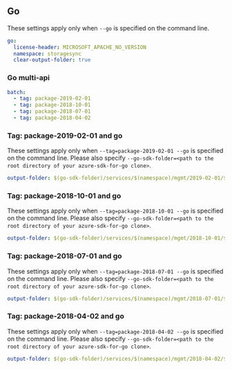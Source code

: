 ## Go

These settings apply only when `--go` is specified on the command line.

``` yaml $(go)
go:
  license-header: MICROSOFT_APACHE_NO_VERSION
  namespace: storagesync
  clear-output-folder: true
```

### Go multi-api

``` yaml $(go) && $(multiapi)
batch:
  - tag: package-2019-02-01
  - tag: package-2018-10-01
  - tag: package-2018-07-01
  - tag: package-2018-04-02
```

### Tag: package-2019-02-01 and go

These settings apply only when `--tag=package-2019-02-01 --go` is specified on the command line.
Please also specify `--go-sdk-folder=<path to the root directory of your azure-sdk-for-go clone>`.

``` yaml $(tag) == 'package-2019-02-01' && $(go)
output-folder: $(go-sdk-folder)/services/$(namespace)/mgmt/2019-02-01/$(namespace)
```

### Tag: package-2018-10-01 and go

These settings apply only when `--tag=package-2018-10-01 --go` is specified on the command line.
Please also specify `--go-sdk-folder=<path to the root directory of your azure-sdk-for-go clone>`.

``` yaml $(tag) == 'package-2018-10-01' && $(go)
output-folder: $(go-sdk-folder)/services/$(namespace)/mgmt/2018-10-01/$(namespace)
```

### Tag: package-2018-07-01 and go

These settings apply only when `--tag=package-2018-07-01 --go` is specified on the command line.
Please also specify `--go-sdk-folder=<path to the root directory of your azure-sdk-for-go clone>`.

``` yaml $(tag) == 'package-2018-07-01' && $(go)
output-folder: $(go-sdk-folder)/services/$(namespace)/mgmt/2018-07-01/$(namespace)
```

### Tag: package-2018-04-02 and go

These settings apply only when `--tag=package-2018-04-02 --go` is specified on the command line.
Please also specify `--go-sdk-folder=<path to the root directory of your azure-sdk-for-go clone>`.

``` yaml $(tag) == 'package-2018-04-02' && $(go)
output-folder: $(go-sdk-folder)/services/$(namespace)/mgmt/2018-04-02/$(namespace)
```
